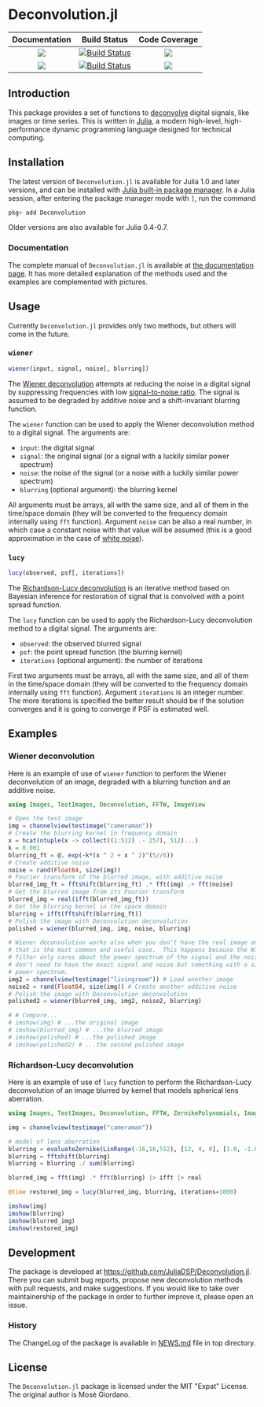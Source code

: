 # Deconvolution.jl

| **Documentation**                       | **Build Status**                          | **Code Coverage**               |
|:---------------------------------------:|:-----------------------------------------:|:-------------------------------:|
| [![][docs-stable-img]][docs-stable-url] | [![Build Status][travis-img]][travis-url] | [![][coveral-img]][coveral-url] |
| [![][docs-latest-img]][docs-latest-url] | [![Build Status][appvey-img]][appvey-url] | [![][codecov-img]][codecov-url] |

Introduction
------------

This package provides a set of functions to
[deconvolve](https://en.wikipedia.org/wiki/Deconvolution) digital signals, like
images or time series.  This is written in [Julia](http://julialang.org/), a
modern high-level, high-performance dynamic programming language designed for
technical computing.

Installation
------------

The latest version of `Deconvolution.jl` is available for Julia 1.0 and later
versions, and can be installed with [Julia built-in package
manager](https://julialang.github.io/Pkg.jl/stable/).  In a Julia session, after
entering the package manager mode with `]`, run the command

```julia
pkg> add Deconvolution
```

Older versions are also available for Julia 0.4-0.7.

### Documentation

The complete manual of `Deconvolution.jl` is available at
[the documentation page][docs-stable-url]. It has more detailed explanation of
the methods used and the examples are complemented with pictures.

Usage
-----

Currently `Deconvolution.jl` provides only two methods, but others will come in
the future.

### `wiener`

```julia
wiener(input, signal, noise[, blurring])
```

The [Wiener deconvolution](https://en.wikipedia.org/wiki/Wiener_deconvolution)
attempts at reducing the noise in a digital signal by suppressing frequencies
with low
[signal-to-noise ratio](https://en.wikipedia.org/wiki/Signal-to-noise_ratio).
The signal is assumed to be degraded by additive noise and a shift-invariant
blurring function.

The `wiener` function can be used to apply the Wiener deconvolution method to a
digital signal.  The arguments are:

* `input`: the digital signal
* `signal`: the original signal (or a signal with a luckily similar power
  spectrum)
* `noise`: the noise of the signal (or a noise with a luckily similar power
  spectrum)
* `blurring` (optional argument): the blurring kernel

All arguments must be arrays, all with the same size, and all of them in the
time/space domain (they will be converted to the frequency domain internally
using `fft` function).  Argument `noise` can be also a real number, in which
case a constant noise with that value will be assumed (this is a good
approximation in the case of
[white noise](https://en.wikipedia.org/wiki/White_noise)).

### `lucy`

```julia
lucy(observed, psf[, iterations])
```

The [Richardson-Lucy deconvolution](https://en.wikipedia.org/wiki/Richardson-Lucy_deconvolution)
is an iterative method based on Bayesian inference for restoration of signal
that is convolved with a point spread function.

The `lucy` function can be used to apply the Richardson-Lucy deconvolution
method to a digital signal. The arguments are:

* `observed`: the observed blurred signal
* `psf`: the point spread function (the blurring kernel)
* `iterations` (optional argument): the number of iterations

First two arguments must be arrays, all with the same size, and all of them
in the time/space domain (they will be converted to the frequency domain
internally using `fft` function).  Argument `iterations` is an integer number.
The more iterations is specified the better result should be if the solution
converges and it is going to converge if PSF is estimated well.

Examples
--------

### Wiener deconvolution

Here is an example of use of `wiener` function to perform the Wiener
deconvolution of an image, degraded with a blurring function and an additive
noise.

``` julia
using Images, TestImages, Deconvolution, FFTW, ImageView

# Open the test image
img = channelview(testimage("cameraman"))
# Create the blurring kernel in frequency domain
x = hcat(ntuple(x -> collect((1:512) .- 257), 512)...)
k = 0.001
blurring_ft = @. exp(-k*(x ^ 2 + x ^ 2)^(5//6))
# Create additive noise
noise = rand(Float64, size(img))
# Fourier transform of the blurred image, with additive noise
blurred_img_ft = fftshift(blurring_ft) .* fft(img) .+ fft(noise)
# Get the blurred image from its Fourier transform
blurred_img = real(ifft(blurred_img_ft))
# Get the blurring kernel in the space domain
blurring = ifft(fftshift(blurring_ft))
# Polish the image with Deconvolution deconvolution
polished = wiener(blurred_img, img, noise, blurring)

# Wiener deconvolution works also when you don't have the real image and noise,
# that is the most common and useful case.  This happens because the Wiener
# filter only cares about the power spectrum of the signal and the noise, so you
# don't need to have the exact signal and noise but something with a similar
# power spectrum.
img2 = channelview(testimage("livingroom")) # Load another image
noise2 = rand(Float64, size(img)) # Create another additive noise
# Polish the image with Deconvolution deconvolution
polished2 = wiener(blurred_img, img2, noise2, blurring)

# # Compare...
# imshow(img) # ...the original image
# imshow(blurred_img) # ...the blurred image
# imshow(polished) # ...the polished image
# imshow(polished2) # ...the second polished image
```
### Richardson-Lucy deconvolution

Here is an example of use of `lucy` function to perform the Richardson-Lucy
deconvolution of an image blurred by kernel that models spherical lens aberration.

``` julia
using Images, TestImages, Deconvolution, FFTW, ZernikePolynomials, ImageView

img = channelview(testimage("cameraman"))

# model of lens aberration
blurring = evaluateZernike(LinRange(-16,16,512), [12, 4, 0], [1.0, -1.0, 2.0], index=:OSA)
blurring = fftshift(blurring)
blurring = blurring ./ sum(blurring)

blurred_img = fft(img) .* fft(blurring) |> ifft |> real

@time restored_img = lucy(blurred_img, blurring, iterations=1000)

imshow(img)
imshow(blurring)
imshow(blurred_img)
imshow(restored_img)
```

Development
-----------

The package is developed at https://github.com/JuliaDSP/Deconvolution.jl.  There
you can submit bug reports, propose new deconvolution methods with pull
requests, and make suggestions.  If you would like to take over maintainership
of the package in order to further improve it, please open an issue.

### History ###

The ChangeLog of the package is available in
[NEWS.md](https://github.com/JuliaDSP/Deconvolution.jl/blob/master/NEWS.md) file
in top directory.

License
-------

The `Deconvolution.jl` package is licensed under the MIT "Expat" License.  The
original author is Mosè Giordano.



[docs-latest-img]: https://img.shields.io/badge/docs-latest-blue.svg
[docs-latest-url]: https://juliadsp.github.io/Deconvolution.jl/dev/

[docs-stable-img]: https://img.shields.io/badge/docs-stable-blue.svg
[docs-stable-url]: https://juliadsp.github.io/Deconvolution.jl/stable/

[travis-img]: https://travis-ci.org/JuliaDSP/Deconvolution.jl.svg?branch=master
[travis-url]: https://travis-ci.org/JuliaDSP/Deconvolution.jl

[appvey-img]: https://ci.appveyor.com/api/projects/status/8gfd4r6807w93umj/branch/master?svg=true
[appvey-url]: https://ci.appveyor.com/project/giordano/deconvolution-jl

[coveral-img]: https://coveralls.io/repos/github/JuliaDSP/Deconvolution.jl/badge.svg?branch=master
[coveral-url]: https://coveralls.io/github/JuliaDSP/Deconvolution.jl?branch=master

[codecov-img]: https://codecov.io/gh/JuliaDSP/Deconvolution.jl/branch/master/graph/badge.svg
[codecov-url]: https://codecov.io/gh/JuliaDSP/Deconvolution.jl
